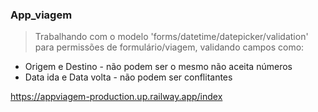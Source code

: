 ### App_viagem

> Trabalhando com o modelo 'forms/datetime/datepicker/validation' </br>
para permissões de formulário/viagem, validando campos como: </br>

- Origem e Destino -  não podem ser o mesmo não aceita números  </br>
- Data ida e Data volta - não podem ser conflitantes </br>

https://appviagem-production.up.railway.app/index


